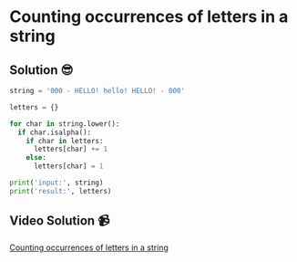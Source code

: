 # Counting occurrences of letters in a string

## Solution 😎

```python
string = '000 - HELLO! hello! HELLO! - 000'

letters = {}

for char in string.lower():
  if char.isalpha():
    if char in letters:
      letters[char] += 1
    else:
      letters[char] = 1

print('input:', string)
print('result:', letters)
```

## Video Solution 📹

[Counting occurrences of letters in a string](https://edpuzzle.com/assignments/6386b2ca7e86f04117b1f5c6/watch)
